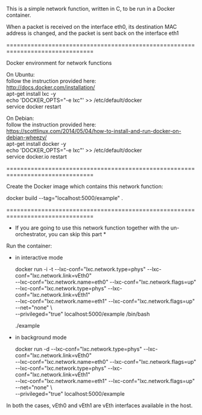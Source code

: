 This is a simple network function, written in C, to be run in a Docker container.

When a packet is received on the interface eth0, its destination MAC address is 
changed, and the packet is sent back on the interface eth1

===============================================================================

Docker environment for network functions

 On Ubuntu:   
      follow the instruction provided here:  
           http://docs.docker.com/installation/  
      apt-get install lxc -y  
      echo 'DOCKER_OPTS="-e lxc"' >> /etc/default/docker  
      service docker restart

 On Debian:  
      follow the instruction provided here:  
          https://scottlinux.com/2014/05/04/how-to-install-and-run-docker-on-debian-wheezy/  
          apt-get install docker -y  
          echo 'DOCKER_OPTS="-e lxc"' >> /etc/default/docker  
          service docker.io restart

===============================================================================

Create the Docker image which contains this network function:

docker build --tag="localhost:5000/example" .

===============================================================================

* If you are going to use this network function together with the un-orchestrator, 
you can skip this part *

Run the container:

* in interactive mode

	docker run -i -t --lxc-conf="lxc.network.type=phys" --lxc-conf="lxc.network.link=vEth0" \
		--lxc-conf="lxc.network.name=eth0" --lxc-conf="lxc.network.flags=up" \
		--lxc-conf="lxc.network.type=phys" --lxc-conf="lxc.network.link=vEth1" \
		--lxc-conf="lxc.network.name=eth1" --lxc-conf="lxc.network.flags=up" --net="none" \  
		--privileged="true" localhost:5000/example /bin/bash

	./example

* in background mode

	docker run -d --lxc-conf="lxc.network.type=phys" --lxc-conf="lxc.network.link=vEth0" \
		--lxc-conf="lxc.network.name=eth0" --lxc-conf="lxc.network.flags=up" \
		--lxc-conf="lxc.network.type=phys" --lxc-conf="lxc.network.link=vEth1" \
		--lxc-conf="lxc.network.name=eth1" --lxc-conf="lxc.network.flags=up" --net="none" \  
		--privileged="true" localhost:5000/example
		
In both the cases, vEth0 and vEth1 are vEth interfaces available in the host.
